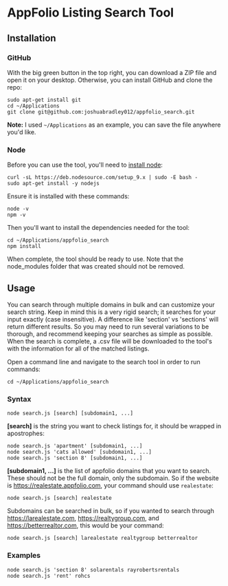 # AppFolio Listing Search Tool

## Installation

### GitHub

With the big green button in the top right, you can download a ZIP file and open it on your desktop. Otherwise, you can install GitHub and clone the repo:

    sudo apt-get install git
    cd ~/Applications
    git clone git@github.com:joshuabradley012/appfolio_search.git

**Note:** I used `~/Applications` as an example, you can save the file anywhere you'd like.

### Node

Before you can use the tool, you'll need to [install node](https://nodejs.org/):

    curl -sL https://deb.nodesource.com/setup_9.x | sudo -E bash -
    sudo apt-get install -y nodejs

Ensure it is installed with these commands:

    node -v
    npm -v
    
Then you'll want to install the dependencies needed for the tool:

    cd ~/Applications/appfolio_search
    npm install

When complete, the tool should be ready to use. Note that the node_modules folder that was created should not be removed.

## Usage

You can search through multiple domains in bulk and can customize your search string. Keep in mind this is a very rigid search; it searches for your input exactly (case insensitive). A difference like 'section' vs 'sections' will return different results. So you may need to run several variations to be thorough, and recommend keeping your searches as simple as possible. When the search is complete, a .csv file will be downloaded to the tool's with the information for all of the matched listings.

Open a command line and navigate to the search tool in order to run commands:

    cd ~/Applications/appfolio_search

### Syntax

    node search.js [search] [subdomain1, ...]
    
**\[search]** is the string you want to check listings for, it should be wrapped in apostrophes:

    node search.js 'apartment' [subdomain1, ...]
    node search.js 'cats allowed' [subdomain1, ...]
    node search.js 'section 8' [subdomain1, ...]

**\[subdomain1, ...]** is the list of appfolio domains that you want to search. These should not be the full domain, only the subdomain. So if the website is https://realestate.appfolio.com, your command should use `realestate`:

    node search.js [search] realestate

Subdomains can be searched in bulk, so if you wanted to search through https://larealestate.com, https://realtygroup.com, and https://betterrealtor.com, this would be your command:

    node search.js [search] larealestate realtygroup betterrealtor

### Examples

    node search.js 'section 8' solarentals rayrobertsrentals
    node search.js 'rent' rohcs